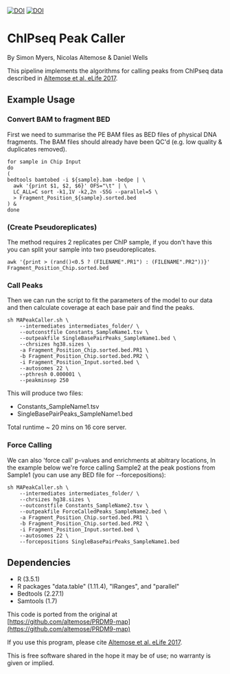 [![DOI](https://img.shields.io/badge/DOI-10.7554%2FeLife.28383-brightgreen)](https://doi.org/10.7554/eLife.28383)
[![DOI](https://zenodo.org/badge/DOI/10.5281/zenodo.3783600.svg)](https://doi.org/10.5281/zenodo.3783600)

# ChIPseq Peak Caller

By Simon Myers, Nicolas Altemose & Daniel Wells

This pipeline implements the algorithms for calling peaks from ChIPseq data described in [Altemose et al. eLife 2017](https://elifesciences.org/articles/28383).

## Example Usage
### Convert BAM to fragment BED
First we need to summarise the PE BAM files as BED files of physical DNA fragments.
The BAM files should already have been QC'd (e.g. low quality & duplicates removed).
```{bash}
for sample in Chip Input
do
(
bedtools bamtobed -i ${sample}.bam -bedpe | \
  awk '{print $1, $2, $6}' OFS="\t" | \
  LC_ALL=C sort -k1,1V -k2,2n -S5G --parallel=5 \
  > Fragment_Position_${sample}.sorted.bed
) &
done
```

### (Create Pseudoreplicates)
The method requires 2 replicates per ChIP sample, if you don't have this you can split your sample into two pseudoreplicates.
```{bash}
awk '{print > (rand()<0.5 ? (FILENAME".PR1") : (FILENAME".PR2"))}' Fragment_Position_Chip.sorted.bed
```

### Call Peaks
Then we can run the script to fit the parameters of the model to our data and then calculate coverage at each base pair and find the peaks.
```{bash}
sh MAPeakCaller.sh \
	--intermediates intermediates_folder/ \
	--outconstfile Constants_SampleName1.tsv \
	--outpeakfile SingleBasePairPeaks_SampleName1.bed \
	--chrsizes hg38.sizes \
	-a Fragment_Position_Chip.sorted.bed.PR1 \
	-b Fragment_Position_Chip.sorted.bed.PR2 \
	-i Fragment_Position_Input.sorted.bed \
	--autosomes 22 \
	--pthresh 0.000001 \
	--peakminsep 250
```

This will produce two files:
 - Constants_SampleName1.tsv
 - SingleBasePairPeaks_SampleName1.bed

Total runtime ~ 20 mins on 16 core server.


### Force Calling
We can also 'force call' p-values and enrichments at abitrary locations,
In the example below we're force calling Sample2 at the peak 
postions from Sample1 (you can use any BED file for --forcepositions):

```
sh MAPeakCaller.sh \
	--intermediates intermediates_folder/ \
	--chrsizes hg38.sizes \
	--outconstfile Constants_SampleName2.tsv \
	--outpeakfile ForceCalledPeaks_SampleName2.bed \
	-a Fragment_Position_Chip.sorted.bed.PR1 \
	-b Fragment_Position_Chip.sorted.bed.PR2 \
	-i Fragment_Position_Input.sorted.bed \
	--autosomes 22 \
	--forcepositions SingleBasePairPeaks_SampleName1.bed

```

## Dependencies
- R (3.5.1)
- R packages "data.table" (1.11.4), "IRanges", and "parallel"
- Bedtools (2.27.1)
- Samtools (1.7)

This code is ported from the original at [https://github.com/altemose/PRDM9-map](https://github.com/altemose/PRDM9-map)

If you use this program, please cite [Altemose et al. eLife 2017](https://elifesciences.org/articles/28383).

This is free software shared in the hope it may be of use; no warranty is given or implied.
